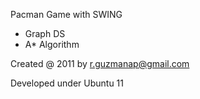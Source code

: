 
Pacman Game with SWING

- Graph DS
- A* Algorithm

Created @ 2011 by r.guzmanap@gmail.com

Developed under Ubuntu 11